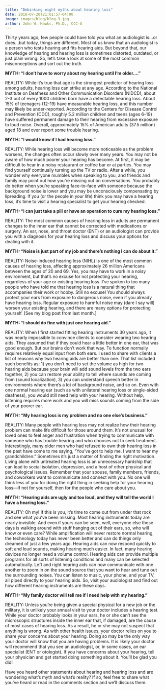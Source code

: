```yaml
---
title: "Debinking eight myths about hearing loss"
date: 2018-07-20T21:01:57-04:00
image: images/blog/blog-3.jpg
arthur: John W. Hawks, Ph.D., CCC-A
---
```


Thirty years ago, few people could have told you what an audiologist is…or does…but today, things are different. Most of us know that an audiologist is a person who tests hearing and fits hearing aids. But beyond that, our knowledge of hearing and hearing loss is sometimes distorted, outdated, or just plain wrong. So, let’s take a look at some of the most common misconceptions and sort out the truth.
 
 
**MYTH: “I don’t have to worry about my hearing until I’m older….”**
 
REALITY: While it’s true that age is the strongest predictor of hearing loss among adults, hearing loss can strike at any age. According to the National Institute on Deafness and Other Communication Disorders (NIDCD), about 2-3 out of every 1000 children born have a detectable hearing loss. About 15% of teenagers (12-19) have measurable hearing loss, and this number may likely be under-reported.  According to the Centers for Disease Control and Prevention (CDC), roughly 5.2 million children and teens (ages 6–19) have suffered permanent damage to their hearing from excessive exposure to loud noise. Overall, approximately 15% of American adults (37.5 million) aged 18 and over report some trouble hearing.

**MYTH: “I would know if I had hearing loss.”**
 
REALITY: While hearing loss will become more noticeable as the problem worsens, the changes often occur slowly over many years. You may not be aware of how much poorer your hearing has become. At first, it may be difficult to hear in a noisy restaurant or coffee bar or at parties. You may find yourself continually turning up the TV or radio. After a while, you wonder why everyone mumbles when speaking to you, and friends and family may point out how you’re missing out on conversations. You probably do better when you’re speaking face-to-face with someone because the background noise is lower and you may be unconsciously compensating by lipreading. If you (or the people in your life) think you may have a hearing loss, it’s time to visit a hearing specialist to get your hearing checked.
 
**MYTH: “I can just take a pill or have an operation to cure my hearing loss.”**
 
REALITY: The most common causes of hearing loss in adults are permanent changes to the inner ear that cannot be corrected with medications or surgery. An ear, nose, and throat doctor (ENT) or an audiologist can provide you with a diagnosis for your hearing loss and discuss your options for dealing with it.
 
**MYTH: “Noise is just part of my job and there’s nothing I can do about it.”**
 
REALITY: Noise-induced hearing loss (NIHL) is one of the most common causes of hearing loss, affecting approximately 26 million Americans between the ages of 20 and 69. Yes, you may have to work in a noisy environment, but that’s no excuse for not protecting your hearing, regardless of your age or existing hearing loss. I’ve spoken to too many people who have told me that hearing loss is a natural thing that accompanies their work or hobby. Still no excuse! You should always protect your ears from exposure to dangerous noise, even if you already have hearing loss. Regular exposure to harmful noise may (dare I say will) worsen your existing hearing, and there are many options for protecting yourself.  [See my blog post from last month.]

**MYTH: “I should do fine with just one hearing aid.”**
 
REALITY: When I first started fitting hearing instruments 30 years ago, it was nearly impossible to convince clients to consider wearing two hearing aids. They assumed that if they could hear a little better in one ear, that was good enough. But our brains don’t work that way. To function normally requires relatively equal input from both ears. I used to share with clients a list of reasons why two hearing aids are better than one. That list included such benefits as: 1) you don’t need to set the volume as high for two hearing aids because your brain will add sound levels from the two ears together, 2) you can restore your ability to tell where sounds are coming from (sound localization), 3) you can understand speech better in environments where there’s a lot of background noise, and so on. Even with one normal hearing ear (such as with unilateral hearing loss or single-sided deafness), you would still need help with your hearing. Without help, listening requires more work and you will miss sounds coming from the side of your poorer ear.
 
**MYTH: “My hearing loss is my problem and no one else’s business.”**
 
REALITY: Many people with hearing loss may not realize how their hearing problem can make life difficult for those around them. It’s not unusual for loved ones to feel anger and frustration when trying to communicate with someone who has trouble hearing and who chooses not to seek treatment. Interestingly, many older men who had refused to own their hearing loss in the past have come to me saying, “You’ve got to help me. I want to hear my grandchildren.” Sometimes it’s just a matter of finding the right motivation. Living alone with untreated hearing loss is an unnecessary hardship that can lead to social isolation, depression, and a host of other physical and psychological issues. Remember that your spouse, family members, friends, and coworkers want to communicate and connect with you. No one will think less of you for doing the right thing in seeking help for your hearing loss—if not for yourself, then for the people who care about you.
 
 
 
**MYTH: “Hearing aids are ugly and too loud, and they will tell the world I have a hearing loss.”**
 
REALITY: Oh my! If this is you, it’s time to come out from under that rock and see what you’ve been missing. Most hearing instruments today are nearly invisible. And even if yours can be seen, well, everyone else these days is walking around with stuff hanging out of their ears, so, who will know or even care?  While amplification will never restore normal hearing, the technology today has never been better and can do things only dreamed of just a few years ago. Hearing aids can now respond quickly to soft and loud sounds, making hearing much easier. In fact, many hearing devices no longer need a volume control. Hearing aids can provide multiple programs for all sorts of listening conditions and many can be selected automatically. Left and right hearing aids can now communicate with one another to zoom in on the sound source that you want to hear and tune out the surrounding noises. You can listen to music, your phone, and your TV, all piped directly to your hearing aids. So, visit your audiologist and find out how different hearing instruments are these days.

**MYTH: “My family doctor will tell me if I need help with my hearing.”**
 
REALITY: Unless you’re being given a special physical for a new job or the military, it is unlikely your annual visit to your doctor includes a hearing test. While your doctor probably looks in your ears, he or she can’t see the microscopic structures inside the inner ear that, if damaged, are the cause of most cases of hearing loss. As a result, he or she may not suspect that anything is wrong. As with other health issues, your doctor relies on you to share your concerns about your hearing. Doing so may be the only way your doctor will know that you are having problems. It is likely your doctor will recommend that you see an audiologist, or, in some cases, an ear specialist (ENT or otologist). If you have concerns about your hearing, tell your physician and get started doing something about it. You’ll be glad you did!
 
Have you heard other statements about hearing and hearing loss and are wondering what’s myth and what’s reality? If so, feel free to share what you’ve heard or read in the comments section and we’ll discuss them.
